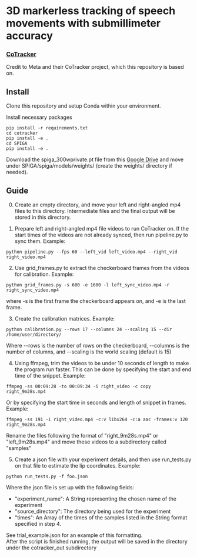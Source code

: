 # 3D markerless tracking of speech movements with submillimeter accuracy

### [CoTracker](https://co-tracker.github.io/)

Credit to Meta and their CoTracker project, which this repository is based on.

## Install
Clone this repository and setup Conda within your environment.

Install necessary packages
```
pip install -r requirements.txt
cd cotracker
pip install -e .
cd SPIGA
pip install -e .
```

Download the spiga_300wprivate.pt file from this [Google Drive](https://drive.google.com/drive/folders/1olrkoiDNK_NUCscaG9BbO3qsussbDi7I)
and move under SPIGA/spiga/models/weights/ (create the weights/ directory if needed).

## Guide

0. Create an empty directory, and move your left and right-angled mp4 files to this directory. Intermediate files 
   and the final output will be stored in this directory.

1. Prepare left and right-angled mp4 file videos to run CoTracker on. If the start times of the videos are not 
   already synced, then run pipeline.py to sync them. Example:
```
python pipeline.py --fps 60 --left_vid left_video.mp4 --right_vid right_video.mp4
```
2. Use grid_frames.py to extract the checkerboard frames from the videos for calibration. Example:
```
python grid_frames.py -s 600 -e 1600 -l left_sync_video.mp4 -r right_sync_video.mp4
```
where -s is the first frame the checkerboard appears on, and -e is the last frame.

3. Create the calibration matrices. Example:
```
python calibration.py --rows 17 --columns 24 --scaling 15 --dir /home/user/directory/
```
Where --rows is the number of rows on the checkerboard, --columns is the number of columns, and --scaling is the world 
scaling (default is 15)

4. Using ffmpeg, trim the videos to be under 10 seconds of length to make the program run faster. This can be done 
   by specifying the start and end time of the snippet. Example:
```
ffmpeg -ss 00:09:28 -to 00:09:34 -i right_video -c copy right_9m28s.mp4
```
Or by specifying the start time in seconds and length of snippet in frames. Example:
```
ffmpeg -ss 191 -i right_video.mp4 -c:v libx264 -c:a aac -frames:v 120 right_9m28s.mp4
```
Rename the files following the format of "right_9m28s.mp4" or "left_9m28s.mp4" and move these videos to a 
subdirectory called "samples"


5. Create a json file with your experiment details, and then use run_tests.py on that file to estimate the lip 
   coordinates. Example:
```
python run_tests.py -f foo.json
```

Where the json file is set up with the following fields:
 - "experiment_name": A String representing the chosen name of the experiment
 - "source_directory": The directory being used for the experiment
 - "times": An Array of the times of the samples listed in the String format specified in step 4.

See trial_example.json for an example of this formatting. \
After the script is finished running, the output will be saved in the directory under the cotracker_out subdirectory

